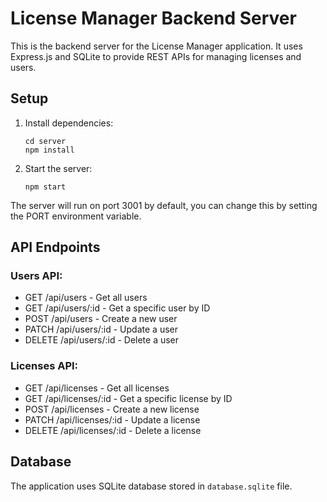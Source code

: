 
# License Manager Backend Server

This is the backend server for the License Manager application. It uses Express.js and SQLite to provide REST APIs for managing licenses and users.

## Setup

1. Install dependencies:
   ```
   cd server
   npm install
   ```

2. Start the server:
   ```
   npm start
   ```

The server will run on port 3001 by default, you can change this by setting the PORT environment variable.

## API Endpoints

### Users API:
- GET /api/users - Get all users
- GET /api/users/:id - Get a specific user by ID
- POST /api/users - Create a new user
- PATCH /api/users/:id - Update a user
- DELETE /api/users/:id - Delete a user

### Licenses API:
- GET /api/licenses - Get all licenses
- GET /api/licenses/:id - Get a specific license by ID
- POST /api/licenses - Create a new license
- PATCH /api/licenses/:id - Update a license
- DELETE /api/licenses/:id - Delete a license

## Database

The application uses SQLite database stored in `database.sqlite` file.

